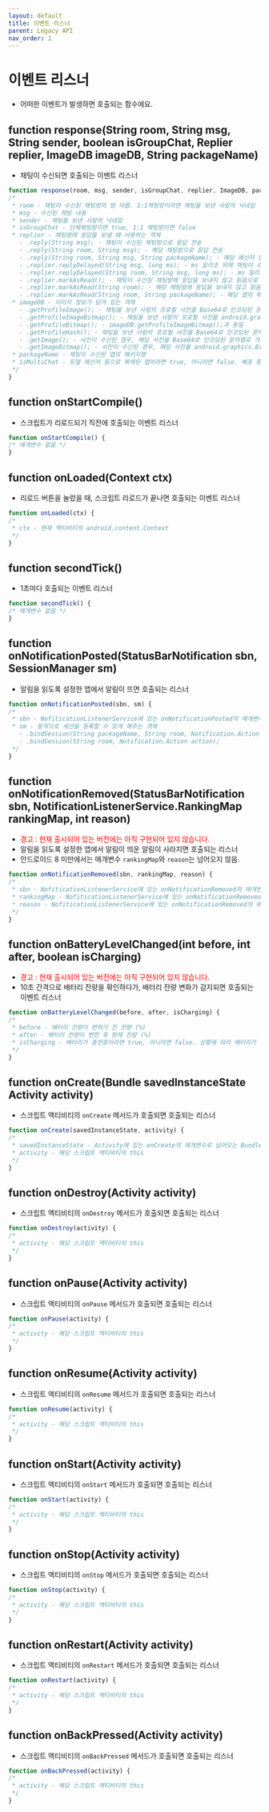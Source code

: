 ```yaml
---
layout: default
title: 이벤트 리스너
parent: Legacy API
nav_order: 1
---
```


# 이벤트 리스너

* 어떠한 이벤트가 발생하면 호출되는 함수에요.

## function response(String room, String msg, String sender, boolean isGroupChat, Replier replier, ImageDB imageDB, String packageName)
* 채팅이 수신되면 호출되는 이벤트 리스너

```javascript
function response(room, msg, sender, isGroupChat, replier, ImageDB, packageName, isMultiChat) {
/*
 * room - 채팅이 수신된 채팅방의 방 이름. 1:1채팅방이라면 채팅을 보낸 사람의 닉네임
 * msg - 수신된 채팅 내용
 * sender - 채팅을 보낸 사람의 닉네임
 * isGroupChat - 단체채팅방이면 true, 1:1 채팅방이면 false
 * replier - 채팅방에 응답을 보낼 때 사용하는 객체
   - .reply(String msg); - 채팅이 수신된 채팅방으로 응답 전송 
   - .reply(String room, String msg); - 해당 채팅방으로 응답 전송 
   - .reply(String room, String msg, String packageName); - 해당 메신저 앱의 해당 채팅방으로 응답 전송
   - .replier.replyDelayed(String msg, long ms); - ms 밀리초 뒤에 채팅이 수신된 채팅방으로 응답 전송 
   - .replier.replyDelayed(String room, String msg, long ms); - ms 밀리초 뒤에 해당 채팅방으로 응답 전송 
   - .replier.markAsRead(); - 채팅이 수신된 채팅방에 응답을 보내지 않고 읽음으로 처리
   - .replier.markAsRead(String room); - 해당 채팅방에 응답을 보내지 않고 읽음으로 처리
   - .replier.markAsRead(String room, String packageName); - 해당 앱의 해당 채팅방에 응답을 보내지 않고 읽음으로 처리
 * imageDB - 이미지 정보가 담겨 있는 객체
   - .getProfileImage(); - 채팅을 보낸 사람의 프로필 사진을 Base64로 인코딩된 문자열로 가지고 옴
   - .getProfileImageBitmap(); - 채팅을 보낸 사람의 프로필 사진을 android.graphics.Bitmap 인스턴스로 가지고 옴
   - .getProfileBitmap(); - imageDB.getProfileImageBitmap();과 동일
   - .getProfileHash(); - 채팅을 보낸 사람의 프로필 사진을 Base64로 인코딩된 문자열에 java.lang.String.hashCode(); 메서드를 실행한 결과를 가지고 옴
   - .getImage(); - 사진이 수신된 경우, 해당 사진을 Base64로 인코딩된 문자열로 가지고 옴
   - .getImageBitmap(); - 사진이 수신된 경우, 해당 사진을 android.graphics.Bitmap 인스턴스로 가지고 옴
 * packageName - 채팅이 수신된 앱의 패키지명
 * isMultiChat - 듀얼 메신저 등으로 복제된 앱이라면 true, 아니라면 false. 배포 중인 버전에는 아직 미구현
 */
}
```

## function onStartCompile()
* 스크립트가 리로드되기 직전에 호출되는 이벤트 리스너

```javascript
function onStartCompile() {
/* 매개변수 없음 */
}
```

## function onLoaded(Context ctx)
* 리로드 버튼을 눌렀을 때, 스크립트 리로드가 끝나면 호출되는 이벤트 리스너

```javascript
function onLoaded(ctx) {
/*
 * ctx - 현재 액티비티의 android.content.Context
 */
}
```

## function secondTick()
* 1초마다 호출되는 이벤트 리스너

```javascript
function secondTick() {
/* 매개변수 없음 */
}
```

## function onNotificationPosted(StatusBarNotification sbn, SessionManager sm)
* 알림을 읽도록 설정한 앱에서 알림이 뜨면 호출되는 리스너

```javascript
function onNotificationPosted(sbn, sm) {
/*
 * sbn - NofiticationListenerService에 있는 onNotificationPosted의 매개변수로 넘어오는 StatusBarNotification 인스턴스
 * sm - 동적으로 세션을 등록할 수 있게 해주는 객체
   - .bindSession(String packageName, String room, Notification.Action action);
   - .bindSession(String room, Notification.Action action);
 */
}
```

## function onNotificationRemoved(StatusBarNotification sbn, NotificationListenerService.RankingMap rankingMap, int reason)
* <span style="color:red">경고 : 현재 출시되어 있는 버전에는 아직 구현되어 있지 않습니다.</span>
* 알림을 읽도록 설정한 앱에서 알림이 띄운 알림이 사라지면 호출되는 리스너
* 안드로이드 8 미만에서는 매개변수 `rankingMap`와 `reason`는 넘어오지 않음.

```javascript
function onNotificationRemoved(sbn, rankingMap, reason) {
/*
 * sbn - NofiticationListenerService에 있는 onNotificationRemoved의 매개변수로 넘어오는 StatusBarNotification 인스턴스
 * rankingMap - NofiticationListenerService에 있는 onNotificationRemoved의 매개변수로 넘어오는 NotificationListenerService.RankingMap 인스턴스
 * reason - NofiticationListenerService에 있는 onNotificationRemoved의 매개변수로 넘어오는 reason
 */
}
```

## function onBatteryLevelChanged(int before, int after, boolean isCharging)
* <span style="color:red">경고 : 현재 출시되어 있는 버전에는 아직 구현되어 있지 않습니다.</span>
* 10초 간격으로 배터리 잔량을 확인하다가, 배터리 잔량 변화가 감지되면 호출되는 이벤트 리스너

```javascript
function onBatteryLevelChanged(before, after, isCharging) {
/*
 * before - 배터리 잔량이 변하기 전 잔량 (%)
 * after - 배터리 잔량이 변한 후 현재 잔량 (%)
 * isCharging - 배터리가 충전중이라면 true, 아니라면 false. 상황에 따라 배터리가 충전 중이여도 배터리 잔량이 감소할 수도 있음
 */
}
```

## function onCreate(Bundle savedInstanceState Activity activity)
- 스크립트 액티비티의 `onCreate` 메서드가 호출되면 호출되는 리스너

```javascript
function onCreate(savedInstanceState, activity) {
/*
 * savedInstanceState - Activity에 있는 onCreate의 매개변수로 넘어오는 Bundle 인스턴스
 * activity - 해당 스크립트 액티비티의 this
 */
}
```

## function onDestroy(Activity activity)
- 스크립트 액티비티의 `onDestroy` 메서드가 호출되면 호출되는 리스너

```javascript
function onDestroy(activity) {
/*
 * activity - 해당 스크립트 액티비티의 this
 */
}
```

## function onPause(Activity activity)
- 스크립트 액티비티의 `onPause` 메서드가 호출되면 호출되는 리스너

```javascript
function onPause(activity) {
/*
 * activity - 해당 스크립트 액티비티의 this
 */
}
```

## function onResume(Activity activity)
- 스크립트 액티비티의 `onResume` 메서드가 호출되면 호출되는 리스너

```javascript
function onResume(activity) {
/*
 * activity - 해당 스크립트 액티비티의 this
 */
}
```

## function onStart(Activity activity)
- 스크립트 액티비티의 `onStart` 메서드가 호출되면 호출되는 리스너

```javascript
function onStart(activity) {
/*
 * activity - 해당 스크립트 액티비티의 this
 */
}
```

## function onStop(Activity activity)
- 스크립트 액티비티의 `onStop` 메서드가 호출되면 호출되는 리스너

```javascript
function onStop(activity) {
/*
 * activity - 해당 스크립트 액티비티의 this
 */
}
```

## function onRestart(Activity activity)
- 스크립트 액티비티의 `onRestart` 메서드가 호출되면 호출되는 리스너

```javascript
function onRestart(activity) {
/*
 * activity - 해당 스크립트 액티비티의 this
 */
}
```

## function onBackPressed(Activity activity)
- 스크립트 액티비티의 `onBackPressed` 메서드가 호출되면 호출되는 리스너

```javascript
function onBackPressed(activity) {
/*
 * activity - 해당 스크립트 액티비티의 this
 */
}
```